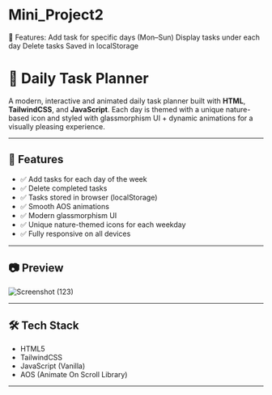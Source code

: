 # Mini_Project2
🎯 Features: Add task for specific days (Mon–Sun)
Display tasks under each day
Delete tasks
Saved in localStorage

# 🌿 Daily Task Planner

A modern, interactive and animated daily task planner built with **HTML**, **TailwindCSS**, and **JavaScript**. Each day is themed with a unique nature-based icon and styled with glassmorphism UI + dynamic animations for a visually pleasing experience.

---

## 🚀 Features

- ✅ Add tasks for each day of the week
- ✅ Delete completed tasks
- ✅ Tasks stored in browser (localStorage)
- ✅ Smooth AOS animations
- ✅ Modern glassmorphism UI
- ✅ Unique nature-themed icons for each weekday
- ✅ Fully responsive on all devices

---

## 📷 Preview

![Screenshot (123)](https://github.com/user-attachments/assets/911c504e-4a75-4e14-b807-6e479bbf0c1a)


---

## 🛠️ Tech Stack

- HTML5  
- TailwindCSS  
- JavaScript (Vanilla)  
- AOS (Animate On Scroll Library)

---
